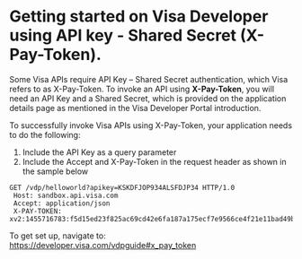 # Getting started on Visa Developer using API key - Shared Secret (X-Pay-Token).

Some Visa APIs require API Key – Shared Secret authentication, which Visa refers to as X-Pay-Token. To invoke an API using **X-Pay-Token**, you will need an API Key and a Shared Secret, which is provided on the application details page as mentioned in the Visa Developer Portal introduction.

To successfully invoke Visa APIs using X-Pay-Token, your application needs to do the following:

1. Include the API Key as a query parameter
2. Include the Accept and X-Pay-Token in the request header as shown in the sample below
```
GET /vdp/helloworld?apikey=KSKDFJOP934ALSFDJP34 HTTP/1.0 
 Host: sandbox.api.visa.com
 Accept: application/json
 X-PAY-TOKEN: xv2:1455716783:f5d15ed23f825ac69cd42e6fa187a175ecf7e9566ce4f21e11bad49bed4cc363
 ```
To get set up, navigate to:
https://developer.visa.com/vdpguide#x_pay_token
